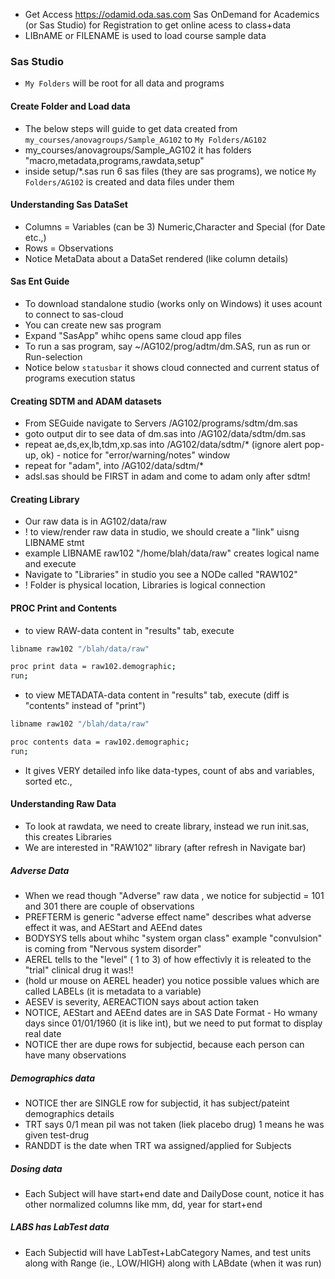 * Get Access  https://odamid.oda.sas.com Sas OnDemand for Academics (or Sas Studio) for Registration to get online acess to class+data
* LIBnAME or FILENAME is used to load course sample data

### Sas Studio
* `My Folders` will be root for all data and programs
#### Create Folder and Load data
* The below steps will guide to get data created from `my_courses/anovagroups/Sample_AG102` to `My Folders/AG102`
* my_courses/anovagroups/Sample_AG102 it has folders "macro,metadata,programs,rawdata,setup"
* inside setup/*.sas run 6 sas files (they are sas programs), we notice `My Folders/AG102` is created and data files under them
#### Understanding Sas DataSet
* Columns = Variables (can be 3) Numeric,Character and Special (for Date etc.,)
* Rows = Observations
* Notice MetaData about a DataSet rendered (like column details)
#### Sas Ent Guide
* To download standalone studio (works only on Windows) it uses acount to connect to sas-cloud
* You  can create new sas program
* Expand "SasApp" whihc opens same cloud app files
* To run a sas program, say ~/AG102/prog/adtm/dm.SAS, run as run or Run-selection
* Notice below  `statusbar` it shows cloud connected and current status of programs execution status
#### Creating SDTM and ADAM datasets
* From SEGuide navigate to Servers /AG102/programs/sdtm/dm.sas
* goto output dir to see data of dm.sas into /AG102/data/sdtm/dm.sas
* repeat ae,ds,ex,lb,tdm,xp.sas into /AG102/data/sdtm/* (ignore alert pop-up, ok) - notice for "error/warning/notes" window
* repeat for "adam", into /AG102/data/sdtm/* 
* adsl.sas should be FIRST in adam and come to adam only after sdtm!
#### Creating Library
* Our raw data is  in AG102/data/raw
* ! to view/render raw data in studio, we should create a "link" uisng LIBNAME stmt
* example LIBNAME raw102 "/home/blah/data/raw" creates logical name and execute
* Navigate to "Libraries" in studio you see a NODe called "RAW102"
* ! Folder is physical location, Libraries is logical connection 
#### PROC Print and Contents

* to view RAW-data content in "results" tab, execute 
```bash
libname raw102 "/blah/data/raw"

proc print data = raw102.demographic;
run;
```
* to view METADATA-data content in "results" tab, execute (diff is "contents" instead of "print")
```bash
libname raw102 "/blah/data/raw"

proc contents data = raw102.demographic;
run;
```
* It gives VERY detailed info like data-types, count of abs and variables, sorted etc.,

#### Understanding Raw Data
* To look at rawdata, we need to create library, instead we run init.sas, this creates Libraries
* We are interested in "RAW102" library (after refresh in Navigate bar)
##### Adverse Data
* When we read though "Adverse" raw data , we notice for subjectid = 101 and 301 there are couple of observations
* PREFTERM is generic "adverse effect name" describes what adverse effect it was, and AEStart and AEEnd dates
* BODYSYS tells about whihc "system organ class" example "convulsion" is coming from "Nervous system disorder"
* AEREL tells to the "level" ( 1 to 3) of how effectivly it is releated to the "trial" clinical drug it was!!
* (hold ur mouse on AEREL header) you notice possible values which are called LABELs (it is metadata to a variable)
* AESEV is severity, AEREACTION says about action taken
* NOTICE, AEStart and AEEnd dates are in SAS Date Format - Ho wmany days since 01/01/1960 (it is like int), but we need to put format to display real date
* NOTICE ther are dupe rows for subjectid, because each person can have many observations
##### Demographics data
* NOTICE ther are SINGLE row for subjectid, it has subject/pateint demographics details
* TRT says 0/1 mean pil was not taken (liek placebo drug) 1 means he was given test-drug
* RANDDT is the date when TRT wa assigned/applied for Subjects
##### Dosing data
* Each Subject will have start+end date and DailyDose count, notice it has other normalized columns like mm, dd, year for start+end
##### LABS has LabTest data
* Each Subjectid will have LabTest+LabCategory Names, and test units along with Range (ie., LOW/HIGH) along with LABdate (when it was run)
